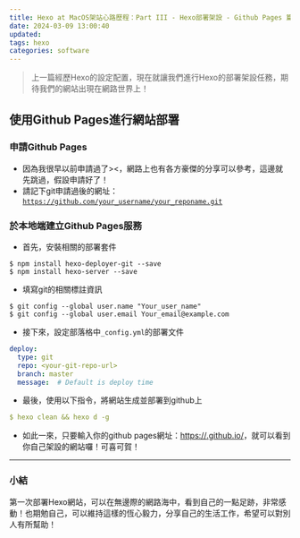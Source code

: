 ```yaml
---
title: Hexo at MacOS架站心路歷程：Part III - Hexo部署架設 - Github Pages 篇
date: 2024-03-09 13:00:40
updated:
tags: hexo
categories: software
---
```


> 上一篇經歷Hexo的設定配置，現在就讓我們進行Hexo的部署架設任務，期待我們的網站出現在網路世界上！

## 使用Github Pages進行網站部署

### 申請Github Pages

- 因為我很早以前申請過了><，網路上也有各方豪傑的分享可以參考，這邊就先跳過，假設申請好了！
- 請記下git申請過後的網址：[`https://github.com/your_username/your_reponame.git`](https://github.com/your_username/your_reponame.git)

### 於本地端建立Github Pages服務

- 首先，安裝相關的部署套件

```other
$ npm install hexo-deployer-git --save
$ npm install hexo-server --save
```

- 填寫git的相關標註資訊

```other
$ git config --global user.name "Your_user_name"
$ git config --global user.email Your_email@example.com
```

- 接下來，設定部落格中`_config.yml`的部署文件

```yaml
deploy:
  type: git
  repo: <your-git-repo-url>
  branch: master
  message:  # Default is deploy time
```

- 最後，使用以下指令，將網站生成並部署到github上

```yaml
$ hexo clean && hexo d -g
```

- 如此一來，只要輸入你的github pages網址：[https://<your-name>.github.io/](https://janes128.github.io/)，就可以看到你自己架設的網站囉！可喜可賀！

---

### 小結

第一次部署Hexo網站，可以在無邊際的網路海中，看到自己的一點足跡，非常感動！也期勉自己，可以維持這樣的恆心毅力，分享自己的生活工作，希望可以對別人有所幫助！

